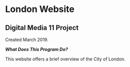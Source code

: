 # London Website

## Digital Media 11 Project

Created March 2019.

***What Does This Program Do?***

This website offers a brief overview of the City of London. 
